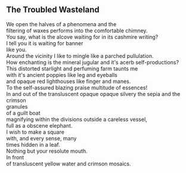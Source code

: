 The Troubled Wasteland
----------------------
We open the halves of a phenomena and the  
filtering of waxes performs into the comfortable chimney.  
You say, what is the alcove waiting for in its cashmire writing?  
I tell you it is waiting for banner  
like you.  
Around the vicinity I like to mingle like a parched pullulation.  
How enchanting is the mineral jugular and it's acerb self-productions?  
This distorted starlight and perfuming farm taunts me  
with it's ancient poppies like leg and eyeballs  
and opaque red lighthouses like finger and manes.  
To the self-assured blazing praise multitude of essences!  
In and out of the transluscent opaque opaque silvery the sepia and the crimson  
granules  
of a guilt boat  
magnifying within the divisions outside a careless vessel,  
full as a obscene elephant.  
I wish to make a square  
with, and every sense, many  
times hidden in a leaf.  
Nothing but your resolute mouth.  
In front  
of transluscent yellow water and crimson mosaics.  
